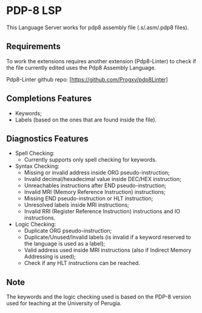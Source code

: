 # PDP-8 LSP

This Language Server works for pdp8 assembly file (.s/.asm/.pdp8 files).

## Requirements
To work the extensions requires another extension (Pdp8-Linter) to check if the file currently edited uses the Pdp8 Assembly Language.

Pdp8-Linter github repo: [https://github.com/Progxy/pdp8Linter]

## Completions Features
- Keywords;
- Labels (based on the ones that are found inside the file).
## Diagnostics Features
- Spell Checking:
	* Currently supports only spell checking for keywords.
- Syntax Checking: 
	* Missing or invalid address inside ORG pseudo-instruction; 
	* Invalid decimal/hexadecimal value inside DEC/HEX instruction;
	* Unreachables instructions after END pseudo-instruction;
	* Invalid MRI (Memory Reference Instruction) instructions;
	* Missing END pseudo-instruction or HLT instruction;
	* Unresolved labels inside MRI instructions;
	* Invalid RRI (Register Reference Instruction) instructions and IO instructions.
- Logic Checking:
	* Duplicate ORG pseudo-instruction;
	* Duplicate/Unused/Invalid labels (is invalid if a keyword reserved to the language is used as a label);
	* Valid address used inside MRI instructions (also if Indirect Memory Addressing is used);
	* Check if any HLT instructions can be reached.

## Note
The keywords and the logic checking used is based on the PDP-8 version used for teaching at the University of Perugia.